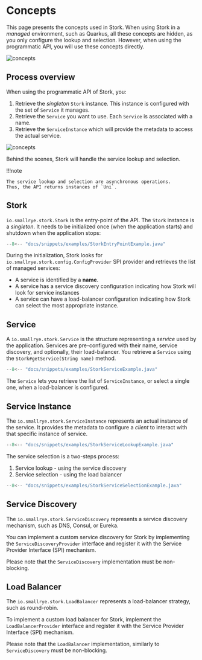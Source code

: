 # Concepts

This page presents the concepts used in Stork.
When using Stork in a _managed_ environment, such as Quarkus, all these concepts are hidden, as you only configure the lookup and selection.
However, when using the programmatic API, you will use these concepts directly.

![concepts](target/stork.png)

## Process overview

When using the programmatic API of Stork, you:

1. Retrieve the _singleton_ `Stork` instance. This instance is configured with the set of `Service` it manages.
2. Retrieve the `Service` you want to use. Each `Service` is associated with a name.
3. Retrieve the `ServiceInstance` which will provide the metadata to access the actual service.

![concepts](target/sequence.png)

Behind the scenes, Stork will handle the service lookup and selection.

!!!note

    The service lookup and selection are asynchronous operations.
    Thus, the API returns instances of `Uni`. 

## Stork

`io.smallrye.stork.Stork` is the entry-point of the API.
The `Stork` instance is a _singleton_.
It needs to be initialized once (when the application starts) and shutdown when the application stops:

```java linenums="1"
--8<-- "docs/snippets/examples/StorkEntryPointExample.java"
```

During the initialization, Stork looks for `io.smallrye.stork.config.ConfigProvider` SPI provider and retrieves the list of managed services:

* A service is identified by a **name**. 
* A service has a service discovery configuration indicating how Stork will look for service instances
* A service can have a load-balancer configuration indicating how Stork can select the most appropriate instance.

## Service

A `io.smallrye.stork.Service` is the structure representing a _service_ used by the application.
Services are pre-configured with their name, service discovery, and optionally, their load-balancer.
You retrieve a `Service` using the `Stork#getService(String name)` method.

```java linenums="1"
--8<-- "docs/snippets/examples/StorkServiceExample.java"
```

The `Service` lets you retrieve the list of `ServiceInstance`, or select a single one, when a load-balancer is configured.

## Service Instance

The `io.smallrye.stork.ServiceInstance` represents an actual instance of the service. 
It provides the metadata to configure a _client_ to interact with that specific instance of service.

```java linenums="1"
--8<-- "docs/snippets/examples/StorkServiceLookupExample.java"
```

The service selection is a two-steps process:

1. Service lookup - using the service discovery
2. Service selection - using the load balancer

```java linenums="1"
--8<-- "docs/snippets/examples/StorkServiceSelectionExample.java"
```

## Service Discovery

The `io.smallrye.stork.ServiceDiscovery` represents a service discovery mechanism, such as DNS, Consul, or Eureka.

You can implement a custom service discovery for Stork by implementing the `ServiceDiscoveryProvider`
interface and register it with the Service Provider Interface (SPI) mechanism.

Please note that the `ServiceDiscovery` implementation must be non-blocking.

## Load Balancer

The `io.smallrye.stork.LoadBalancer` represents a load-balancer strategy, such as round-robin.

To implement a custom load balancer for Stork, implement the `LoadBalancerProvider`
interface and register it with the Service Provider Interface (SPI) mechanism.

Please note that the `LoadBalancer` implementation, similarly to `ServiceDiscovery`
must be non-blocking.